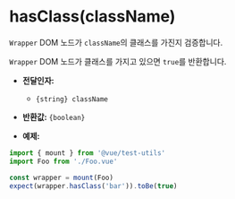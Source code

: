 # hasClass(className)

`Wrapper` DOM 노드가 `className`의 클래스를 가진지 검증합니다.

`Wrapper` DOM 노드가 클래스를 가지고 있으면 `true`를 반환합니다.

- **전달인자:**
  - `{string} className`

- **반환값:** `{boolean}`

- **예제:**

```js
import { mount } from '@vue/test-utils'
import Foo from './Foo.vue'

const wrapper = mount(Foo)
expect(wrapper.hasClass('bar')).toBe(true)
```
